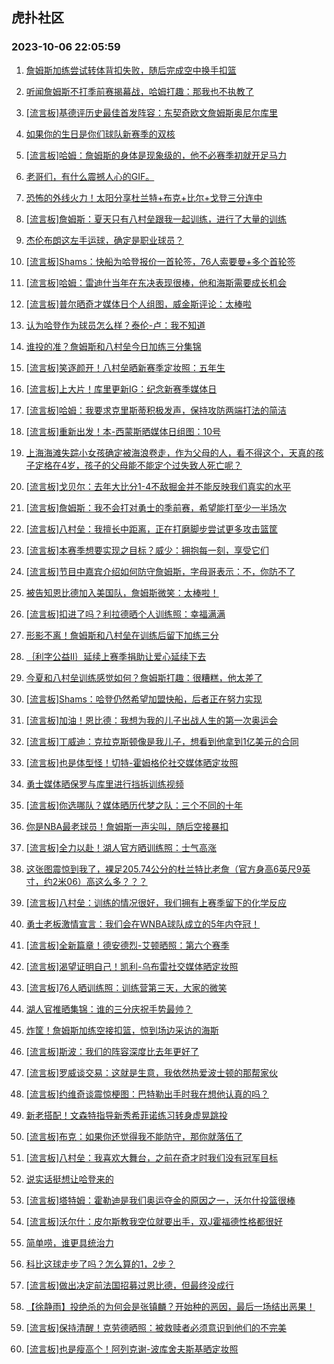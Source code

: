 ## 虎扑社区 
### 2023-10-06 22:05:59

1. [詹姆斯加练尝试转体背扣失败，随后完成空中换手扣篮](https://bbs.hupu.com/62357207.html)

2. [听闻詹姆斯不打季前赛揭幕战，哈姆打趣：那我也不执教了](https://bbs.hupu.com/62358397.html)

3. [[流言板]基德评历史最佳首发阵容：东契奇欧文詹姆斯奥尼尔库里](https://bbs.hupu.com/62356537.html)

4. [如果你的生日是你们球队新赛季的双核](https://bbs.hupu.com/62357178.html)

5. [[流言板]哈姆：詹姆斯的身体是现象级的，他不必赛季初就开足马力](https://bbs.hupu.com/62358779.html)

6. [老哥们，有什么震撼人心的GIF。](https://bbs.hupu.com/62356362.html)

7. [恐怖的外线火力！太阳分享杜兰特+布克+比尔+戈登三分连中](https://bbs.hupu.com/62355843.html)

8. [[流言板]詹姆斯：夏天只有八村垒跟我一起训练，进行了大量的训练](https://bbs.hupu.com/62356151.html)

9. [杰伦布朗这左手运球，确定是职业球员？](https://bbs.hupu.com/62357534.html)

10. [[流言板]Shams：快船为哈登报价一首轮签，76人索要曼+多个首轮签](https://bbs.hupu.com/62354947.html)

11. [[流言板]哈姆：雷迪什当年在东决表现很棒，他和海斯需要成长机会](https://bbs.hupu.com/62360020.html)

12. [[流言板]普尔晒奇才媒体日个人组图，威金斯评论：太棒啦](https://bbs.hupu.com/62360807.html)

13. [认为哈登作为球员怎么样？泰伦-卢：我不知道](https://bbs.hupu.com/62360230.html)

14. [谁投的准？詹姆斯和八村垒今日加练三分集锦](https://bbs.hupu.com/62361495.html)

15. [[流言板]笑逐颜开！八村垒晒新赛季定妆照：五年生](https://bbs.hupu.com/62357752.html)

16. [[流言板]上大片！库里更新IG：纪念新赛季媒体日](https://bbs.hupu.com/62357505.html)

17. [[流言板]哈姆：我要求克里斯蒂积极发声，保持攻防两端打法的简洁](https://bbs.hupu.com/62359947.html)

18. [[流言板]重新出发！本-西蒙斯晒媒体日组图：10号](https://bbs.hupu.com/62357717.html)

19. [上海海滩失踪小女孩确定被海浪卷走，作为父母的人，看不得这个，天真的孩子定格在4岁，孩子的父母能不能定个过失致人死亡呢？](https://bbs.hupu.com/62360662.html)

20. [[流言板]戈贝尔：去年大比分1-4不敌掘金并不能反映我们真实的水平](https://bbs.hupu.com/62361439.html)

21. [[流言板]詹姆斯：我不会打对勇士的季前赛，希望能打至少一半场次](https://bbs.hupu.com/62354472.html)

22. [[流言板]八村垒：我擅长中距离，正在打磨脚步尝试更多攻击篮筐](https://bbs.hupu.com/62356309.html)

23. [[流言板]本赛季想要实现之目标？威少：拥抱每一刻，享受它们](https://bbs.hupu.com/62360136.html)

24. [[流言板]节目中嘉宾介绍如何防守詹姆斯，字母哥表示：不，你防不了](https://bbs.hupu.com/62355748.html)

25. [被告知恩比德加入美国队，詹姆斯微笑：太棒啦！](https://bbs.hupu.com/62354383.html)

26. [[流言板]扣进了吗？利拉德晒个人训练照：幸福满满](https://bbs.hupu.com/62357849.html)

27. [形影不离！詹姆斯和八村垒在训练后留下加练三分](https://bbs.hupu.com/62355456.html)

28. [｛利字公益II｝延续上赛季捐助让爱心延续下去](https://bbs.hupu.com/62360967.html)

29. [今夏和八村垒训练感觉如何？詹姆斯打趣：很糟糕，他太差了](https://bbs.hupu.com/62355560.html)

30. [[流言板]Shams：哈登仍然希望加盟快船，后者正在努力实现](https://bbs.hupu.com/62354118.html)

31. [[流言板]加油！恩比德：我想为我的儿子出战人生的第一次奥运会](https://bbs.hupu.com/62354271.html)

32. [[流言板]丁威迪：克拉克斯顿像是我儿子，想看到他拿到1亿美元的合同](https://bbs.hupu.com/62356092.html)

33. [[流言板]也是体型怪！切特-霍姆格伦社交媒体晒定妆照](https://bbs.hupu.com/62359887.html)

34. [勇士媒体晒保罗与库里进行挡拆训练视频](https://bbs.hupu.com/62355146.html)

35. [[流言板]你选哪队？媒体晒历代梦之队：三个不同的十年](https://bbs.hupu.com/62361437.html)

36. [你是NBA最老球员！詹姆斯一声尖叫，随后空接暴扣](https://bbs.hupu.com/62354235.html)

37. [[流言板]全力以赴！湖人官方晒训练照：士气高涨](https://bbs.hupu.com/62361159.html)

38. [这张图震惊到我了，裸足205.74公分的杜兰特比老詹（官方身高6英尺9英寸，约2米06）高这么多？？？](https://bbs.hupu.com/62361596.html)

39. [[流言板]八村垒：训练的情况很好，我们拥有上赛季留下的化学反应](https://bbs.hupu.com/62361690.html)

40. [勇士老板激情宣言：我们会在WNBA球队成立的5年内夺冠！](https://bbs.hupu.com/62360257.html)

41. [[流言板]全新篇章！德安德烈-艾顿晒照：第六个赛季](https://bbs.hupu.com/62360038.html)

42. [[流言板]渴望证明自己！凯利-乌布雷社交媒体晒定妆照](https://bbs.hupu.com/62359953.html)

43. [[流言板]76人晒训练照：训练营第三天，大家的微笑](https://bbs.hupu.com/62360590.html)

44. [湖人官推晒集锦：谁的三分庆祝手势最帅？](https://bbs.hupu.com/62356775.html)

45. [炸筐！詹姆斯加练空接扣篮，惊到场边采访的海斯](https://bbs.hupu.com/62354326.html)

46. [[流言板]斯波：我们的阵容深度比去年更好了](https://bbs.hupu.com/62359455.html)

47. [[流言板]罗威谈交易：这就是生意，我依然热爱波士顿的那帮家伙](https://bbs.hupu.com/62361911.html)

48. [[流言板]约维奇谈震惊梗图：巴特勒出手时我在想他认真的吗？](https://bbs.hupu.com/62361597.html)

49. [新老搭配！文森特指导新秀希菲诺练习转身虚晃跳投](https://bbs.hupu.com/62357530.html)

50. [[流言板]布克：如果你还觉得我不能防守，那你就落伍了](https://bbs.hupu.com/62355922.html)

51. [[流言板]八村垒：我喜欢大舞台，之前在奇才时我们没有冠军目标](https://bbs.hupu.com/62357147.html)

52. [说实话挺想让哈登来的](https://bbs.hupu.com/62360200.html)

53. [[流言板]塔特姆：霍勒迪是我们奥运夺金的原因之一，沃尔什投篮很棒](https://bbs.hupu.com/62360834.html)

54. [[流言板]沃尔什：皮尔斯教我空位就要出手，双J霍福德性格都很好](https://bbs.hupu.com/62360852.html)

55. [简单唠，谁更具统治力](https://bbs.hupu.com/62360116.html)

56. [科比这球走步了吗？怎么算的1，2步？](https://bbs.hupu.com/62361470.html)

57. [[流言板]做出决定前法国招募过恩比德，但最终没成行](https://bbs.hupu.com/62354196.html)

58. [【徐静雨】投绝杀的为何会是张镇麟？开始种的恶因，最后一场结出恶果！](https://bbs.hupu.com/62360508.html)

59. [[流言板]保持清醒！克劳德晒照：被救赎者必须意识到他们的不完美](https://bbs.hupu.com/62360453.html)

60. [[流言板]也是瘦高个！阿列克谢-波库舍夫斯基晒定妆照](https://bbs.hupu.com/62360090.html)

